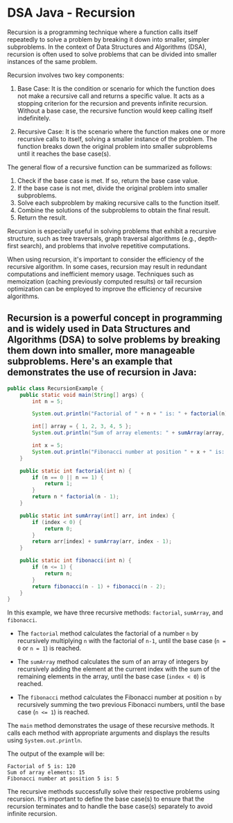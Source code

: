 # DSA Java - Recursion

Recursion is a programming technique where a function calls itself repeatedly to solve a problem by breaking it down into smaller, simpler subproblems. In the context of Data Structures and Algorithms (DSA), recursion is often used to solve problems that can be divided into smaller instances of the same problem.

Recursion involves two key components:

1. Base Case: It is the condition or scenario for which the function does not make a recursive call and returns a specific value. It acts as a stopping criterion for the recursion and prevents infinite recursion. Without a base case, the recursive function would keep calling itself indefinitely.

2. Recursive Case: It is the scenario where the function makes one or more recursive calls to itself, solving a smaller instance of the problem. The function breaks down the original problem into smaller subproblems until it reaches the base case(s).

The general flow of a recursive function can be summarized as follows:

1. Check if the base case is met. If so, return the base case value.
2. If the base case is not met, divide the original problem into smaller subproblems.
3. Solve each subproblem by making recursive calls to the function itself.
4. Combine the solutions of the subproblems to obtain the final result.
5. Return the result.

Recursion is especially useful in solving problems that exhibit a recursive structure, such as tree traversals, graph traversal algorithms (e.g., depth-first search), and problems that involve repetitive computations.

When using recursion, it's important to consider the efficiency of the recursive algorithm. In some cases, recursion may result in redundant computations and inefficient memory usage. Techniques such as memoization (caching previously computed results) or tail recursion optimization can be employed to improve the efficiency of recursive algorithms.

## Recursion is a powerful concept in programming and is widely used in Data Structures and Algorithms (DSA) to solve problems by breaking them down into smaller, more manageable subproblems. Here's an example that demonstrates the use of recursion in Java:

```java
public class RecursionExample {
    public static void main(String[] args) {
        int n = 5;

        System.out.println("Factorial of " + n + " is: " + factorial(n));

        int[] array = { 1, 2, 3, 4, 5 };
        System.out.println("Sum of array elements: " + sumArray(array, array.length - 1));

        int x = 5;
        System.out.println("Fibonacci number at position " + x + " is: " + fibonacci(x));
    }

    public static int factorial(int n) {
        if (n == 0 || n == 1) {
            return 1;
        }
        return n * factorial(n - 1);
    }

    public static int sumArray(int[] arr, int index) {
        if (index < 0) {
            return 0;
        }
        return arr[index] + sumArray(arr, index - 1);
    }

    public static int fibonacci(int n) {
        if (n <= 1) {
            return n;
        }
        return fibonacci(n - 1) + fibonacci(n - 2);
    }
}
```

In this example, we have three recursive methods: `factorial`, `sumArray`, and `fibonacci`.

- The `factorial` method calculates the factorial of a number `n` by recursively multiplying `n` with the factorial of `n-1`, until the base case (`n = 0` or `n = 1`) is reached.

- The `sumArray` method calculates the sum of an array of integers by recursively adding the element at the current index with the sum of the remaining elements in the array, until the base case (`index < 0`) is reached.

- The `fibonacci` method calculates the Fibonacci number at position `n` by recursively summing the two previous Fibonacci numbers, until the base case (`n <= 1`) is reached.

The `main` method demonstrates the usage of these recursive methods. It calls each method with appropriate arguments and displays the results using `System.out.println`.

The output of the example will be:

```
Factorial of 5 is: 120
Sum of array elements: 15
Fibonacci number at position 5 is: 5
```

The recursive methods successfully solve their respective problems using recursion. It's important to define the base case(s) to ensure that the recursion terminates and to handle the base case(s) separately to avoid infinite recursion.
